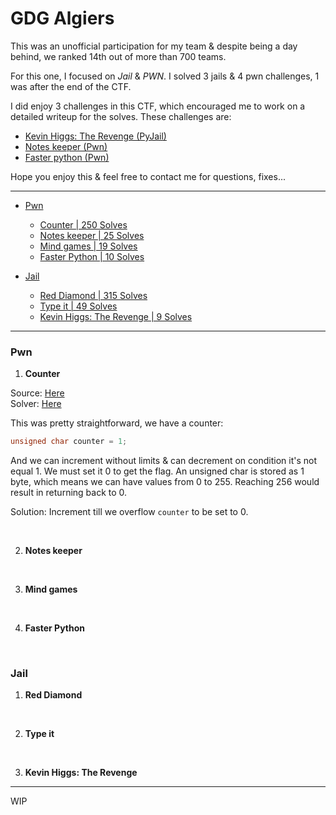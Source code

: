 # GDG Algiers

This was an unofficial participation for my team & despite being a day behind, we ranked 14th out of more than 700 teams.

For this one, I focused on *Jail* & *PWN*. I solved 3 jails & 4 pwn challenges, 1 was after the end of the CTF.

I did enjoy 3 challenges in this CTF, which encouraged me to work on a detailed writeup for the solves. These challenges are:

* [Kevin Higgs: The Revenge (PyJail)](#jail3)
* [Notes keeper (Pwn)](#pwn2)
* [Faster python (Pwn)](#pwn4)

Hope you enjoy this & feel free to contact me for questions, fixes...

------------

- [Pwn](#pwn)
    -  [Counter | 250 Solves](#pwn1 "Writeup")
	-  [Notes keeper | 25 Solves](#pwn2 "Writeup")
    -  [Mind games | 19 Solves](#pwn3 "Writeup")
    -  [Faster Python | 10 Solves](#pwn4 "Writeup")

- [Jail](#jail)
    -  [Red Diamond | 315 Solves](#jail1 "Writeup")
	-  [Type it | 49 Solves](#jail2 "Writeup")
    -  [Kevin Higgs: The Revenge | 9 Solves](#jail3 "Writeup")

------------

### Pwn
1. <p name="pwn1"><b>Counter</b></p>

Source: [Here](/2022/GDG%20Algiers/source/pwn/Counter/counter.c)<br />
Solver: [Here](/2022/GDG%20Algiers/source/pwn/Counter/Counter.py)<br />

This was pretty straightforward, we have a counter:

```c
unsigned char counter = 1;
```

And we can increment without limits & can decrement on condition it's not equal 1. We must set it 0 to get the flag. An unsigned char is stored as 1 byte, which means we can have values from 0 to 255. Reaching 256 would result in returning back to 0.

Solution: Increment till we overflow `counter` to be set to 0.

<br />

2. <p name="pwn2"><b>Notes keeper</b></p>

<br />

3. <p name="pwn3"><b>Mind games</b></p>

<br />

4. <p name="pwn4"><b>Faster Python</b></p>

<br />

### Jail
1. <p name="jail1"><b>Red Diamond</b></p>

<br />

2. <p name="jail2"><b>Type it</b></p>

<br />

3. <p name="jail3"><b>Kevin Higgs: The Revenge</b></p>

------------

WIP